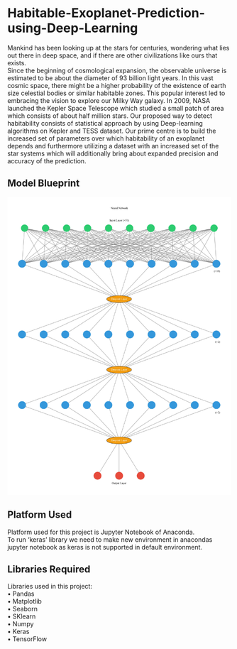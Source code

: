 # Habitable-Exoplanet-Prediction-using-Deep-Learning

Mankind has been looking up at the stars for centuries, wondering what lies out there in deep space, and if there are other civilizations like ours that exists.
<br>
Since the beginning of cosmological expansion, the observable universe is estimated to be about the diameter of 93 billion light years. In this vast cosmic space, there might be a higher probability of the existence of earth size celestial bodies or similar habitable zones. This popular interest led to embracing the vision to explore our Milky Way galaxy. In 2009, NASA launched the Kepler Space Telescope which studied a small patch of area which consists of about half million stars. Our proposed way to detect habitability consists of statistical approach by using Deep-learning algorithms on Kepler and TESS dataset. Our prime centre is to build the increased set of parameters over which habitability of an exoplanet depends and furthermore utilizing a dataset with an increased set of the star systems which will additionally bring about expanded precision and accuracy of the prediction.<br>

## Model Blueprint

![alt_tag](https://github.com/yashpatel137/Habitable-Exoplanet-Prediction-using-Deep-Learning/blob/main/ModelBlueprint.jpg)

## Platform Used

Platform used for this project is Jupyter Notebook of Anaconda.<br>
To run ‘keras’ library we need to make new environment in anacondas jupyter notebook as keras is not supported in default environment.

## Libraries Required

Libraries used in this project:<br>
•	Pandas<br>
•	Matplotlib<br>
•	Seaborn<br>
•	SKlearn<br>
•	Numpy<br>
•	Keras<br>
•	TensorFlow<br>
